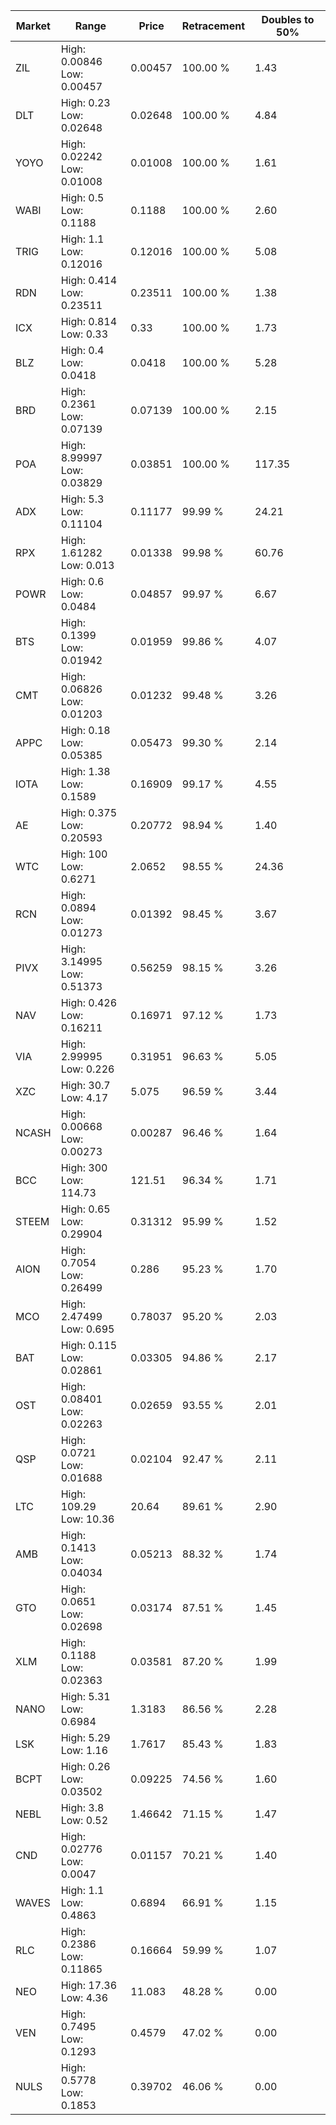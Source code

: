 | Market | Range | Price| Retracement | Doubles to 50% |
| --- | --- | --- | --- | --- |
| ZIL | High: 0.00846<br />Low: 0.00457 | 0.00457 | 100.00 % | 1.43 |
| DLT | High: 0.23<br />Low: 0.02648 | 0.02648 | 100.00 % | 4.84 |
| YOYO | High: 0.02242<br />Low: 0.01008 | 0.01008 | 100.00 % | 1.61 |
| WABI | High: 0.5<br />Low: 0.1188 | 0.1188 | 100.00 % | 2.60 |
| TRIG | High: 1.1<br />Low: 0.12016 | 0.12016 | 100.00 % | 5.08 |
| RDN | High: 0.414<br />Low: 0.23511 | 0.23511 | 100.00 % | 1.38 |
| ICX | High: 0.814<br />Low: 0.33 | 0.33 | 100.00 % | 1.73 |
| BLZ | High: 0.4<br />Low: 0.0418 | 0.0418 | 100.00 % | 5.28 |
| BRD | High: 0.2361<br />Low: 0.07139 | 0.07139 | 100.00 % | 2.15 |
| POA | High: 8.99997<br />Low: 0.03829 | 0.03851 | 100.00 % | 117.35 |
| ADX | High: 5.3<br />Low: 0.11104 | 0.11177 | 99.99 % | 24.21 |
| RPX | High: 1.61282<br />Low: 0.013 | 0.01338 | 99.98 % | 60.76 |
| POWR | High: 0.6<br />Low: 0.0484 | 0.04857 | 99.97 % | 6.67 |
| BTS | High: 0.1399<br />Low: 0.01942 | 0.01959 | 99.86 % | 4.07 |
| CMT | High: 0.06826<br />Low: 0.01203 | 0.01232 | 99.48 % | 3.26 |
| APPC | High: 0.18<br />Low: 0.05385 | 0.05473 | 99.30 % | 2.14 |
| IOTA | High: 1.38<br />Low: 0.1589 | 0.16909 | 99.17 % | 4.55 |
| AE | High: 0.375<br />Low: 0.20593 | 0.20772 | 98.94 % | 1.40 |
| WTC | High: 100<br />Low: 0.6271 | 2.0652 | 98.55 % | 24.36 |
| RCN | High: 0.0894<br />Low: 0.01273 | 0.01392 | 98.45 % | 3.67 |
| PIVX | High: 3.14995<br />Low: 0.51373 | 0.56259 | 98.15 % | 3.26 |
| NAV | High: 0.426<br />Low: 0.16211 | 0.16971 | 97.12 % | 1.73 |
| VIA | High: 2.99995<br />Low: 0.226 | 0.31951 | 96.63 % | 5.05 |
| XZC | High: 30.7<br />Low: 4.17 | 5.075 | 96.59 % | 3.44 |
| NCASH | High: 0.00668<br />Low: 0.00273 | 0.00287 | 96.46 % | 1.64 |
| BCC | High: 300<br />Low: 114.73 | 121.51 | 96.34 % | 1.71 |
| STEEM | High: 0.65<br />Low: 0.29904 | 0.31312 | 95.99 % | 1.52 |
| AION | High: 0.7054<br />Low: 0.26499 | 0.286 | 95.23 % | 1.70 |
| MCO | High: 2.47499<br />Low: 0.695 | 0.78037 | 95.20 % | 2.03 |
| BAT | High: 0.115<br />Low: 0.02861 | 0.03305 | 94.86 % | 2.17 |
| OST | High: 0.08401<br />Low: 0.02263 | 0.02659 | 93.55 % | 2.01 |
| QSP | High: 0.0721<br />Low: 0.01688 | 0.02104 | 92.47 % | 2.11 |
| LTC | High: 109.29<br />Low: 10.36 | 20.64 | 89.61 % | 2.90 |
| AMB | High: 0.1413<br />Low: 0.04034 | 0.05213 | 88.32 % | 1.74 |
| GTO | High: 0.0651<br />Low: 0.02698 | 0.03174 | 87.51 % | 1.45 |
| XLM | High: 0.1188<br />Low: 0.02363 | 0.03581 | 87.20 % | 1.99 |
| NANO | High: 5.31<br />Low: 0.6984 | 1.3183 | 86.56 % | 2.28 |
| LSK | High: 5.29<br />Low: 1.16 | 1.7617 | 85.43 % | 1.83 |
| BCPT | High: 0.26<br />Low: 0.03502 | 0.09225 | 74.56 % | 1.60 |
| NEBL | High: 3.8<br />Low: 0.52 | 1.46642 | 71.15 % | 1.47 |
| CND | High: 0.02776<br />Low: 0.0047 | 0.01157 | 70.21 % | 1.40 |
| WAVES | High: 1.1<br />Low: 0.4863 | 0.6894 | 66.91 % | 1.15 |
| RLC | High: 0.2386<br />Low: 0.11865 | 0.16664 | 59.99 % | 1.07 |
| NEO | High: 17.36<br />Low: 4.36 | 11.083 | 48.28 % | 0.00 |
| VEN | High: 0.7495<br />Low: 0.1293 | 0.4579 | 47.02 % | 0.00 |
| NULS | High: 0.5778<br />Low: 0.1853 | 0.39702 | 46.06 % | 0.00 |
